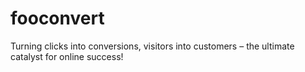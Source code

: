 # fooconvert
Turning clicks into conversions, visitors into customers – the ultimate catalyst for online success!
